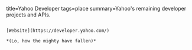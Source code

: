 title=Yahoo Developer
tags=place
summary=Yahoo's remaining developer projects and APIs.
~~~~~~

[Website](https://developer.yahoo.com/)

*(Lo, how the mighty have fallen)*
